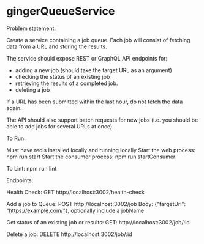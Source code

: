 # gingerQueueService

Problem statement:

Create a service containing a job queue. Each job will consist of fetching data from a URL and storing the results.

The service should expose REST or GraphQL API endpoints for:
- adding a new job (should take the target URL as an argument)
- checking the status of an existing job
- retrieving the results of a completed job.
- deleting a job

If a URL has been submitted within the last hour, do not fetch the data again.

The API should also support batch requests for new jobs (i.e. you should be able to add jobs for several URLs at once).

To Run:

Must have redis installed locally and running locally
Start the web process: npm run start
Start the consumer process: npm run startConsumer

To Lint: npm run lint

Endpoints:

Health Check: GET http://localhost:3002/health-check

Add a job to Queue: POST http://localhost:3002/job Body: {"targetUrl": "https://example.com/"}, optionally include a jobName

Get status of an existing job or results: GET: http://localhost:3002/job/:id

Delete a job: DELETE http://localhost:3002/job/:id

